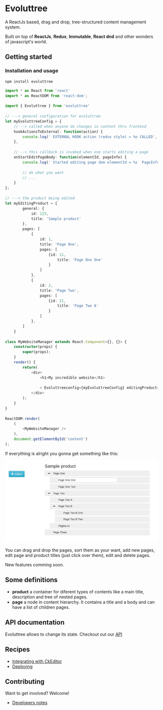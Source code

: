 # Evoluttree

A ReactJs based, drag and drop, tree-structured content management system.

Built on top of **ReactJs**, **Redux**, **Immutable**, **React dnd** and other wonders
of javascript's world.

## Getting started

### Installation and usage

```
npm install evoluttree
```


```typescript
import * as React from 'react'
import * as ReactDOM from 'react-dom';

import { Evoluttree } from 'evoluttree'

// ---> general configuration for evoluttree
let myEvoluttreeConfig = {
    // --> called when anyone do changes in content thru frontend
    hookActionsToExternal: function(action) {
        console.log(' EXTERNAL HOOK action (redux style) = %o CALLED', action);
    },

    // --> this callback is invoked when one starts editing a page
    onStartEditPageBody: function(elementId, pageInfo) {
        console.log(' Started editing page dom elementId = %s  PageInfo = %o', elementId, pageInfo );

        // do what you want
        // ...
    }
};

// ---> the product being edited
let myEditingProduct = {
        general: {
            id: 123,
            title: 'Sample product'
        },
        pages: [
            {
                id: 1,
                title: 'Page One',
                pages: [
                    {id: 11,
                        title: 'Page One One'
                    }
                ]
            },
            {
                id: 2,
                title: 'Page Two',
                pages: [
                    {id: 21,
                        title: 'Page Two A'
                    }
                ]
            },
        ]
    }

class MyWebsiteManager extends React.Component<{}, {}> {
    constructor(props) {
        super(props);
    }
    render() {
        return(
            <div>
                <h1>My incredible website</h1>

                < Evoluttreeconfig={myEvoluttreeConfig} editingProduct={myEditingProduct}/>
            </div>
        );
    }
}

ReactDOM.render(
    (
        <MyWebsiteManager />
    ),
    document.getElementById('content')
);
```

If everything is alright you gonna get something like this:

![Sample product](./docs/images/sample-product.jpg "Sample product")

You can drag and drop the pages, sort them as your want, add new pages, edit page and product
titles (just click over them), edit and delete pages.

New features comming soon.



## Some definitions

* **product** a container for diferent types of contents like a main title, description and tree
of nested pages.
* **page** a node in content hierarchy. It contains a title and a body and can have a list
of children pages.

## API documentation

Evoluttree allows to change its state. Checkout out our [API](./docs/API.MD)


## Recipes

- [Integrating with CkEditor](./docs/ckeditor.MD)
- [Deploying](./docs/deploying.MD)


## Contributing

Want to get involved? Welcome!

- [Developers notes](./docs/developers.MD)




